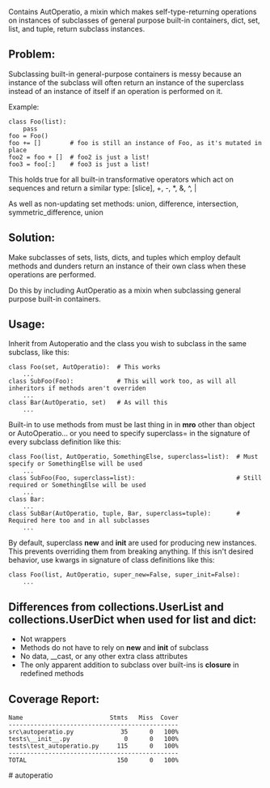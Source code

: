 Contains AutOperatio, a mixin which makes self-type-returning
operations on instances of subclasses of general purpose built-in containers,
dict, set, list, and tuple, return subclass instances.


Problem:
-------
Subclassing built-in general-purpose containers is messy because an instance of the subclass will often
return an instance of the superclass instead of an instance of itself if an operation is performed on it.

Example:

    class Foo(list):
        pass
    foo = Foo()
    foo += []        # foo is still an instance of Foo, as it's mutated in place
    foo2 = foo + []  # foo2 is just a list!
    foo3 = foo[:]    # foo3 is just a list!

This holds true for all built-in transformative operators which act on sequences and return a similar type:
    [slice], +, -, *, &, ^, |

As well as non-updating set methods:
    union, difference, intersection, symmetric_difference, union


Solution:
--------
Make subclasses of sets, lists, dicts, and tuples which employ default methods and dunders
return an instance of their own class when these operations are performed.

Do this by including AutOperatio as a mixin when subclassing general purpose built-in containers.


Usage:
-----
Inherit from Autoperatio and the class you wish to subclass in the same subclass, like this:

    class Foo(set, AutOperatio):  # This works
        ...
    class SubFoo(Foo):            # This will work too, as will all inheritors if methods aren't overriden
        ...
    class Bar(AutOperatio, set)   # As will this
        ...

Built-in to use methods from must be last thing in in __mro__ other than object or AutoOperatio...
or you need to specify superclass=<class> in the signature of every subclass definition like this:

    class Foo(list, AutOperatio, SomethingElse, superclass=list):  # Must specify or SomethingElse will be used
        ...
    class SubFoo(Foo, superclass=list):                            # Still required or SomethingElse will be used
        ...
    class Bar:
        ...
    class SubBar(AutOperatio, tuple, Bar, superclass=tuple):       # Required here too and in all subclasses
        ...
        
By default, superclass __new__ and __init__ are used for producing new instances. This prevents overriding them
from breaking anything. If this isn't desired behavior, use kwargs in signature of class definitions like this:

    class Foo(list, AutOperatio, super_new=False, super_init=False):
        ...

Differences from collections.UserList and collections.UserDict when used for list and dict:
------------------------------------------------------------------------------------------
- Not wrappers
- Methods do not have to rely on __new__ and __init__ of subclass
- No data, __cast, or any other extra class attributes
- The only apparent addition to subclass over built-ins is __closure__ in redefined methods




Coverage Report:
-

    Name                        Stmts   Miss  Cover
    -----------------------------------------------
    src\autoperatio.py             35      0   100%
    tests\__init__.py               0      0   100%
    tests\test_autoperatio.py     115      0   100%
    -----------------------------------------------
    TOTAL                         150      0   100%


#   a u t o p e r a t i o  
 